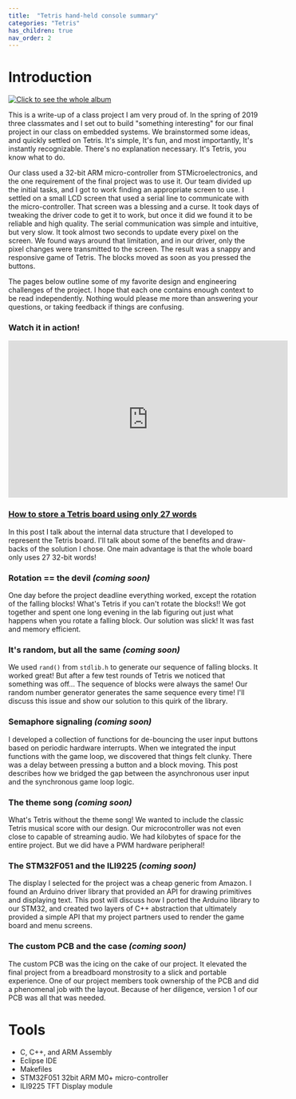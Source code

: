 ```yaml
---
title:  "Tetris hand-held console summary"
categories: "Tetris"
has_children: true
nav_order: 2
---
```


# Introduction

[![Click to see the whole album](https://i.imgur.com/9mwxCgN.jpeg)](https://imgur.com/gallery/V4nO59C)

This is a write-up of a class project I am very proud of. In the spring of 2019 three classmates and I set out to build "something interesting" for our final project in our class on embedded systems. We brainstormed some ideas, and quickly settled on Tetris. It's simple, It's fun, and most importantly, It's instantly recognizable. There's no explanation necessary. It's Tetris, you know what to do. 

Our class used a 32-bit ARM micro-controller from STMicroelectronics, and the one requirement of the final project was to use it. Our team divided up the initial tasks, and I got to work finding an appropriate screen to use. I settled on a small LCD screen that used a serial line to communicate with the micro-controller. That screen was a blessing and a curse. It took days of tweaking the driver code to get it to work, but once it did we found it to be reliable and high quality. The serial communication was simple and intuitive, but very slow. It took almost two seconds to update every pixel on the screen. We found ways around that limitation, and in our driver, only the pixel changes were transmitted to the screen. The result was a snappy and responsive game of Tetris. The blocks moved as soon as you pressed the buttons.

The pages below outline some of my favorite design and engineering challenges of the project. I hope that each one contains enough context to be read independently. Nothing would please me more than answering your questions, or taking feedback if things are confusing.

### Watch it in action!
<iframe width="560" height="315" src="https://www.youtube.com/embed/Zn4HCWd0aRU" frameborder="0" allow="accelerometer; autoplay; clipboard-write; encrypted-media; gyroscope; picture-in-picture" allowfullscreen></iframe>

### [How to store a Tetris board using only 27 words](board)
In this post I talk about the internal data structure that I developed to represent the Tetris board. I'll talk about some of the benefits and draw-backs of the solution I chose. One main advantage is that the whole board only uses 27 32-bit words!
	
### Rotation == the devil *(coming soon)*
One day before the project deadline everything worked, except the rotation of the falling blocks! What's Tetris if you can't rotate the blocks!! We got together and spent one long evening in the lab figuring out just what happens when you rotate a falling block. Our solution was slick! It was fast and memory efficient.
		
### It's random, but all the same *(coming soon)*
We used ```rand()``` from ```stdlib.h``` to generate our sequence of falling blocks. It worked great! But after a few test rounds of Tetris we noticed that something was off... The sequence of blocks were always the same! Our random number generator generates the same sequence every time! I'll discuss this issue and show our solution to this quirk of the library. 
	
### Semaphore signaling *(coming soon)*
I developed a collection of functions for de-bouncing the user input buttons based on periodic hardware interrupts. When we integrated the input functions with the game loop, we discovered that things felt clunky. There was a delay between pressing a button and a block moving. This post describes how we bridged the gap between the asynchronous user input and the synchronous game loop logic.
	
### The theme song *(coming soon)*
What's Tetris without the theme song! We wanted to include the classic Tetris musical score with our design. Our microcontroller was not even close to capable of streaming audio. We had kilobytes of space for the entire project. But we did have a PWM hardware peripheral! 
	
### The STM32F051 and the ILI9225 *(coming soon)*
The display I selected for the project was a cheap generic from Amazon. I found an Arduino driver library that provided an API for drawing primitives and displaying text. This post will discuss how I ported the Arduino library to our STM32, and created two layers of C++ abstraction that ultimately provided a simple API that my project partners used to render the game board and menu screens.

### The custom PCB and the case *(coming soon)*
The custom PCB was the icing on the cake of our project. It elevated the final project from a breadboard monstrosity to a slick and portable experience. One of our project members took ownership of the PCB and did a phenomenal job with the layout. Because of her diligence, version 1 of our PCB was all that was needed.

# Tools
  * C, C++, and ARM Assembly
  * Eclipse IDE
  * Makefiles
  * STM32F051 32bit ARM M0+ micro-controller
  * ILI9225 TFT Display module
